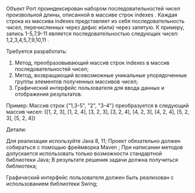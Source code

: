 Объект Port проиндексирован набором последовательностей чисел произвольной длины, описанной в массиве строк indexes .
Каждая строка из массива indexes представляет из себя последовательность
чисел, перечисленных через дефис и(или) через запятую. К примеру, запись 1-5,7,9-11 является последовательностью следующих чисел: 1,2,3,4,5,7,9,10,11 .

Требуется разработать:
1. Метод, преобразовывающий массив строк indexes в массив
последовательностей чисел;
2. Метод, возвращающий всевозможные уникальные упорядоченные группы
элементов полученных массивов чисел;
3. Графический интерфейс пользователя для ввода данных и отображения
результатов.

Пример:
Массив строк {"1,3-5", "2", "3-4"} преобразуется в следующий массив чисел:
{[1, 2, 3], [1, 2, 4], [3, 2, 3], [3, 2, 4], [4, 2, 3], [4, 2, 4], [5, 2, 3], [5, 2, 4]}

Детали:

Для реализации используйте Java 8, 11;
Проект обязательно должен собираться с помощью фреймворка Maven ;
При написании методов допускается использовать только возможности стандартной библиотеки Java;
В результате решения задачи должна получиться библиотека;

Графический интерфейс пользователя должен быть реализован с использованием библиотеки Swing;
